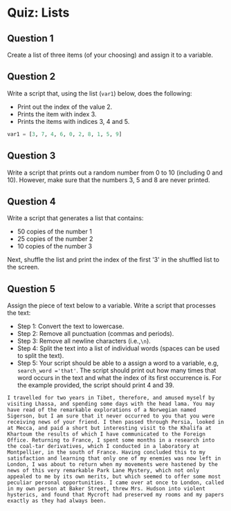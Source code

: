 # Quiz: Lists

## Question 1

Create a list of three items (of your choosing) and assign it to a variable.

## Question 2

Write a script that, using the list (`var1`) below, does the following:

- Print out the index of the value 2.
- Prints the item with index 3.
- Prints the items with indices 3, 4 and 5.

```python
var1 = [3, 7, 4, 6, 0, 2, 8, 1, 5, 9]
```

## Question 3

Write a script that prints out a random number from 0 to 10 (including 0 and 10). However, make sure that the numbers 3, 5 and 8 are never printed.

## Question 4

Write a script that generates a list that contains:

* 50 copies of the number 1
* 25 copies of the number 2
* 10 copies of the number 3

Next, shuffle the list and print the index of the first '3' in the shuffled list to the screen.

## Question 5

Assign the piece of text below to a variable. Write a script that processes the text:

+ Step 1: Convert the text to lowercase.
+ Step 2: Remove all punctuation (commas and periods).
+ Step 3:  Remove all newline characters (i.e.,`\n`).
+ Step 4: Split the text into a list of individual words (spaces can be used to split the text).
+ Step 5: Your script should be able to a assign a word to a variable, e.g, `search_word ='that'`. The script should print out how many times that word occurs in the text and what the index of its first occurrence is. For the example provided, the script should print 4 and 39.

```
I travelled for two years in Tibet, therefore, and amused myself by visiting Lhassa, and spending some days with the head lama. You may have read of the remarkable explorations of a Norwegian named Sigerson, but I am sure that it never occurred to you that you were receiving news of your friend. I then passed through Persia, looked in at Mecca, and paid a short but interesting visit to the Khalifa at Khartoum the results of which I have communicated to the Foreign Office. Returning to France, I spent some months in a research into the coal-tar derivatives, which I conducted in a laboratory at Montpellier, in the south of France. Having concluded this to my satisfaction and learning that only one of my enemies was now left in London, I was about to return when my movements were hastened by the news of this very remarkable Park Lane Mystery, which not only appealed to me by its own merits, but which seemed to offer some most peculiar personal opportunities. I came over at once to London, called in my own person at Baker Street, threw Mrs. Hudson into violent hysterics, and found that Mycroft had preserved my rooms and my papers exactly as they had always been.
```

